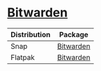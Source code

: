 # [Bitwarden](https://bitwarden.com/)

| Distribution | Package                                                             |
| ------------ | ------------------------------------------------------------------- |
| Snap         | [Bitwarden](https://snapcraft.io/bitwarden)                         |
| Flatpak      | [Bitwarden](https://flathub.org/apps/details/com.bitwarden.desktop) |
